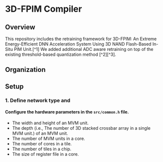 
# 3D-FPIM Compiler

## Overview

This repository includes the retraining framework for 3D-FPIM: An Extreme Energy-Efficient DNN Acceleration System Using 3D NAND Flash-Based In-Situ PIM Unit.[^1]
We added additional ADC aware retraining on top of the existing threshold-based quantization method [^2][^3].

## Organization

## Setup

### 1. Define network type and 

#### Configure the hardware parameters in the `src/common.h` file.
- The width and height of an MVM unit.
- The depth (i.e., The number of 3D stacked crossbar array in a single MVM unit.) of an MVM unit. 
- The number of MVM units in a core.
- The number of cores in a tile.
- The number of tiles in a chip.
- The size of register file in a core.

